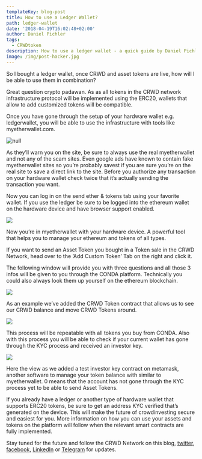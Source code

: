 ```yaml
---
templateKey: blog-post
title: How to use a Ledger Wallet?
path: ledger-wallet
date: '2018-04-19T16:02:48+02:00'
author: Daniel Pichler
tags:
  - CRWDtoken
description: How to use a ledger wallet - a quick guide by Daniel Pichler.
image: /img/post-hacker.jpg
---
```

<style>.blog__details--content img {width: 100%!important;max-width:100%!important;margin-right:0; }</style>

So I bought a ledger wallet, once CRWD and asset tokens are live, how will I be able to use them in combination?

Great question crypto padawan. As as all tokens in the CRWD network infrastructure protocol will be implemented using the ERC20, wallets that allow to add customized tokens will be compatible. 

Once you have gone through the setup of your hardware wallet e.g. ledgerwallet, you will be able to use the infrastructure with tools like myetherwallet.com. 

![null](/img/1.png)

As they’ll warn you on the site, be sure to always use the real myetherwallet and not any of the scam sites. Even google ads have known to contain fake myetherwallet sites so you’re probably savest if you are sure you’re on the real site to save a direct link to the site. Before you authorize any transaction on your hardware wallet check twice that it’s actually sending the transaction you want.

Now you can log in on the send ether & tokens tab using your favorite wallet. If you use the ledger be sure to be logged into the ethereum wallet on the hardware device and have browser support enabled.

![](/img/2.png)

Now you’re in myetherwallet with your hardware device. A powerful tool that helps you to manage your ethereum and tokens of all types.

If you want to send an Asset Token you bought in a Token sale in the CRWD Network, head over to the ‘Add Custom Token’ Tab on the right and click it.

The following window will provide you with three questions and all those 3 infos will be given to you through the CONDA platform. Technically you could also always look them up yourself on the ethereum blockchain.  

![](/img/3.png)

As an example we’ve added the CRWD Token contract that allows us to see our CRWD balance and move CRWD Tokens around.

![](/img/4.png)

This process will be repeatable with all tokens you buy from CONDA. Also with this process you will be able to check if your current wallet has gone through the KYC process and received an investor key. 

![](/img/5.png)

Here the view as we added a test investor key contract on metamask, another software to manage your token balance with similar to myetherwallet. 0 means that the account has not gone through the KYC process yet to be able to send Asset Tokens.

If you already have a ledger or another type of hardware wallet that supports ERC20 tokens, be sure to get an address KYC verified that’s generated on the device. This will make the future of crowdinvesting secure and easiest for you. More information on how you can use your assets and tokens on the platform will follow when the relevant smart contracts are fully implemented. 

Stay tuned for the future and follow the CRWD Network on this blog, [twitter](https://twitter.com/conda_austria), [facebook](https://www.facebook.com/crwdnetwork/), [LinkedIn](https://www.linkedin.com/company/2832940/) or [Telegram](https://t.me/conda_ico) for updates.

